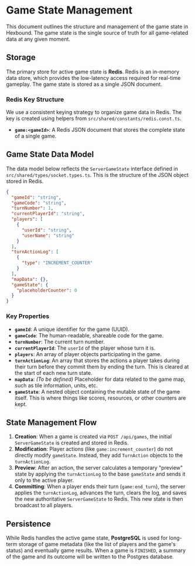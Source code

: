 # Game State Management

This document outlines the structure and management of the game state in Hexbound. The game state is the single source of truth for all game-related data at any given moment.

## Storage

The primary store for active game state is **Redis**. Redis is an in-memory data store, which provides the low-latency access required for real-time gameplay. The game state is stored as a single JSON document.

### Redis Key Structure

We use a consistent keying strategy to organize game data in Redis. The key is created using helpers from `src/shared/constants/redis.const.ts`.

- **`game:<gameId>`**: A Redis JSON document that stores the complete state of a single game.

## Game State Data Model

The data model below reflects the `ServerGameState` interface defined in `src/shared/types/socket.types.ts`. This is the structure of the JSON object stored in Redis.

```json
{
  "gameId": "string",
  "gameCode": "string",
  "turnNumber": 1,
  "currentPlayerId": "string",
  "players": [
    {
      "userId": "string",
      "userName": "string"
    }
  ],
  "turnActionLog": [
    {
      "type": "INCREMENT_COUNTER"
    }
  ],
  "mapData": {},
  "gameState": {
    "placeholderCounter": 0
  }
}
```

### Key Properties

-   **`gameId`**: A unique identifier for the game (UUID).
-   **`gameCode`**: The human-readable, shareable code for the game.
-   **`turnNumber`**: The current turn number.
-   **`currentPlayerId`**: The `userId` of the player whose turn it is.
-   **`players`**: An array of player objects participating in the game.
-   **`turnActionLog`**: An array that stores the actions a player takes during their turn before they commit them by ending the turn. This is cleared at the start of each new turn state.
-   **`mapData`**: *(To be defined)* Placeholder for data related to the game map, such as tile information, units, etc.
-   **`gameState`**: A nested object containing the mutable state of the game itself. This is where things like scores, resources, or other counters are kept.

## State Management Flow

1.  **Creation**: When a game is created via `POST /api/games`, the initial `ServerGameState` is created and stored in Redis.
2.  **Modification**: Player actions (like `game:increment_counter`) do not directly modify `gameState`. Instead, they add `TurnAction` objects to the `turnActionLog`.
3.  **Preview**: After an action, the server calculates a temporary "preview" state by applying the `turnActionLog` to the base `gameState` and sends it only to the active player.
4.  **Committing**: When a player ends their turn (`game:end_turn`), the server applies the `turnActionLog`, advances the turn, clears the log, and saves the new authoritative `ServerGameState` to Redis. This new state is then broadcast to all players.

## Persistence

While Redis handles the active game state, **PostgreSQL** is used for long-term storage of game metadata (like the list of players and the game's status) and eventually game results. When a game is `FINISHED`, a summary of the game and its outcome will be written to the Postgres database. 